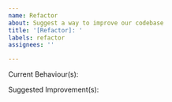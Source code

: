 ```yaml
---
name: Refactor
about: Suggest a way to improve our codebase
title: '[Refactor]: '
labels: refactor
assignees: ''

---
```


Current Behaviour(s):

Suggested Improvement(s):
